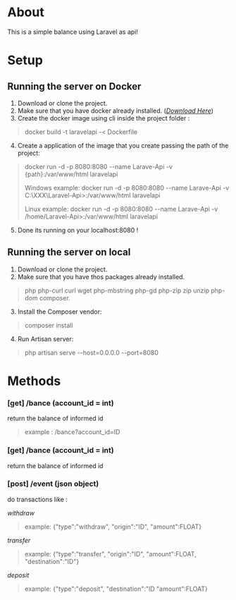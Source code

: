 # About
This is a simple balance using Laravel as api!

# Setup

## Running the server on Docker
1. Download or clone the project.
2. Make sure that you have docker already installed. (*[Download Here](https://docs.docker.com/get-docker/)*)
3. Create the docker image using cli inside the project folder : 
> docker build -t laravelapi -< Dockerfile

4. Create a application of the image that you create passing the path of the project:

>docker run -d -p 8080:8080 --name Larave-Api -v {path}:/var/www/html laravelapi
>
> Windows example:
> docker run -d -p 8080:8080 --name Larave-Api -v C:\XXX\Laravel-Api>:/var/www/html laravelapi
>
> Linux example: 
> docker run -d -p 8080:8080 --name Larave-Api -v /home/Laravel-Api>:/var/www/html laravelapi

5. Done its running on your localhost:8080 !

## Running the server on local
1. Download or clone the project.
2. Make sure that you have thos packages already installed.
> php php-curl curl wget php-mbstring php-gd php-zip zip unzip php-dom composer.
3. Install the Composer vendor:
> composer install
4. Run Artisan server:
> php artisan serve --host=0.0.0.0 --port=8080


# Methods

### [get] /bance (account_id = int)
return the balance of informed id
> example : /bance?account_id=ID

### [get] /bance (account_id = int)
return the balance of informed id

### [post] /event (json object)
do transactions like :

*withdraw*
> example: {"type":"withdraw", "origin":"ID", "amount":FLOAT}

*transfer*
> example: {"type":"transfer", "origin":"ID", "amount":FLOAT, "destination":"ID"}

*deposit*
> example: {"type":"deposit", "destination":"ID "amount":FLOAT}
